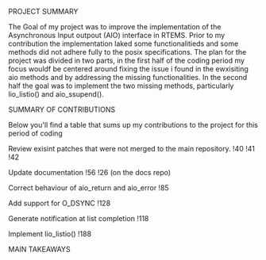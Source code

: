 PROJECT SUMMARY

The Goal of my project was to improve the implementation of the Asynchronous Input outpout (AIO) interface in RTEMS. Prior to my contribution the implementation laked some functionalitieds and some methods did not adhere fully to the posix specifications. The plan for the project was divided in two parts, in the first half of the coding period my focus wouldf be centered around fixing the issue i found in the ewxisiting aio methods and by addressing the missing functionalities. In the second half the goal was to implement the two missing methods, particularly lio_listio() and aio_ssupend().

SUMMARY OF CONTRIBUTIONS

Below you'll find a table that sums up my contributions to the project for this period of coding

Review exisint patches that were not merged to the main repository.
!40 !41 !42

Update documentation
!56 !26 (on the docs repo)

Correct behaviour of aio_return and aio_error
!85

Add support for O_DSYNC
!128

Generate notification at list completion
!118

Implement lio_listio()
!188

MAIN TAKEAWAYS

